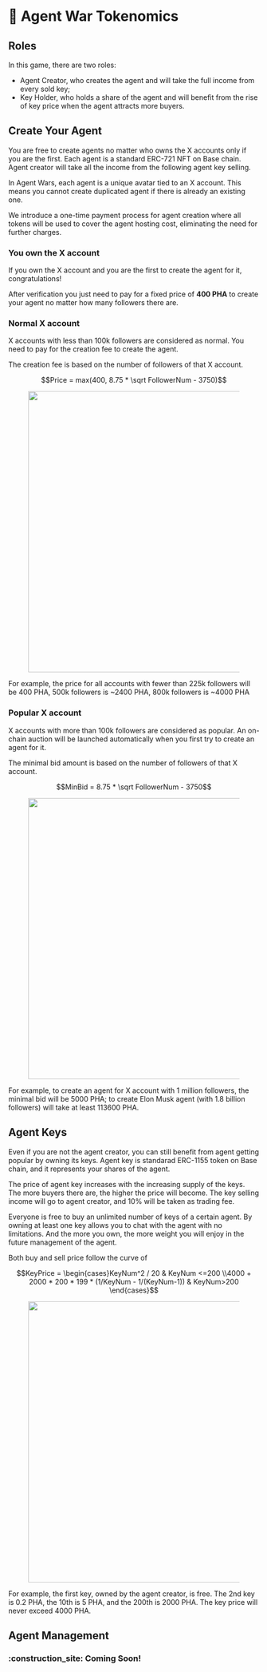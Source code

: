 # 💸 Agent War Tokenomics

## Roles

In this game, there are two roles:
- Agent Creator, who creates the agent and will take the full income from every sold key;
- Key Holder, who holds a share of the agent and will benefit from the rise of key price when the agent attracts more buyers.

## Create Your Agent

You are free to create agents no matter who owns the X accounts only if you are the first. Each agent is a standard ERC-721 NFT on Base chain. Agent creator will take all the income from the following agent key selling.

In Agent Wars, each agent is a unique avatar tied to an X account. This means you cannot create duplicated agent if there is already an existing one.

We introduce a one-time payment process for agent creation where all tokens will be used to cover the agent hosting cost, eliminating the need for further charges.

### You own the X account

If you own the X account and you are the first to create the agent for it, congratulations!

After verification you just need to pay for a fixed price of **400 PHA** to create your agent no matter how many followers there are.

### Normal X account

X accounts with less than 100k followers are considered as normal. You need to pay for the creation fee to create the agent.

The creation fee is based on the number of followers of that X account.

$$Price = max(400, 8.75 * \sqrt FollowerNum - 3750)$$

<figure><img src="../.gitbook/assets/agent-wars-create-price.png" alt="" width="563"><figcaption></figcaption></figure>

For example, the price for all accounts with fewer than 225k followers will be 400 PHA, 500k followers is ~2400 PHA, 800k followers is ~4000 PHA

### Popular X account

X accounts with more than 100k followers are considered as popular. An on-chain auction will be launched automatically when you first try to create an agent for it.

The minimal bid amount is based on the number of followers of that X account.

$$MinBid = 8.75 * \sqrt FollowerNum - 3750$$

<figure><img src="../.gitbook/assets/agent-wars-auction-bid.png" alt="" width="563"><figcaption></figcaption></figure>

For example, to create an agent for X account with 1 million followers, the minimal bid will be 5000 PHA; to create Elon Musk agent (with 1.8 billion followers) will take at least 113600 PHA.

## Agent Keys

Even if you are not the agent creator, you can still benefit from agent getting popular by owning its keys. Agent key is standarad ERC-1155 token on Base chain, and it represents your shares of the agent.

The price of agent key increases with the increasing supply of the keys. The more buyers there are, the higher the price will become. The key selling income will go to agent creator, and 10% will be taken as trading fee.

Everyone is free to buy an unlimited number of keys of a certain agent. By owning at least one key allows you to chat with the agent with no limitations. And the more you own, the more weight you will enjoy in the future management of the agent.

Both buy and sell price follow the curve of

$$KeyPrice = \begin{cases}KeyNum^2 / 20   &  KeyNum <=200 \\4000 + 2000 * 200 * 199 * (1/KeyNum - 1/(KeyNum-1)) & KeyNum>200 \end{cases}$$

<figure><img src="../.gitbook/assets/agent-wars-key-price.png" alt="" width="563"><figcaption></figcaption></figure>

For example, the first key, owned by the agent creator, is free. The 2nd key is 0.2 PHA, the 10th is 5 PHA, and the 200th is 2000 PHA. The key price will never exceed 4000 PHA.

## Agent Management

### :construction\_site: **Coming Soon!**
